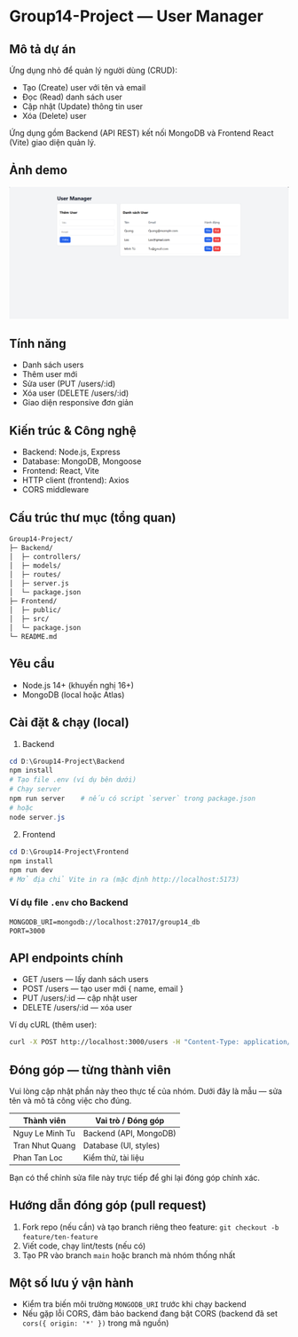 # Group14-Project — User Manager

## Mô tả dự án

Ứng dụng nhỏ để quản lý người dùng (CRUD):
- Tạo (Create) user với tên và email
- Đọc (Read) danh sách user
- Cập nhật (Update) thông tin user
- Xóa (Delete) user

Ứng dụng gồm Backend (API REST) kết nối MongoDB và Frontend React (Vite) giao diện quản lý.

## Ảnh demo

![App screenshot](image.png)

## Tính năng

- Danh sách users
- Thêm user mới
- Sửa user (PUT /users/:id)
- Xóa user (DELETE /users/:id)
- Giao diện responsive đơn giản

## Kiến trúc & Công nghệ

- Backend: Node.js, Express
- Database: MongoDB, Mongoose
- Frontend: React, Vite
- HTTP client (frontend): Axios
- CORS middleware

## Cấu trúc thư mục (tổng quan)

```
Group14-Project/
├─ Backend/
│  ├─ controllers/
│  ├─ models/
│  ├─ routes/
│  ├─ server.js
│  └─ package.json
├─ Frontend/
│  ├─ public/
│  ├─ src/
│  └─ package.json
└─ README.md
```

## Yêu cầu

- Node.js 14+ (khuyến nghị 16+)
- MongoDB (local hoặc Atlas)

## Cài đặt & chạy (local)

1) Backend

```powershell
cd D:\Group14-Project\Backend
npm install
# Tạo file .env (ví dụ bên dưới)
# Chạy server
npm run server    # nếu có script `server` trong package.json
# hoặc
node server.js
```

2) Frontend

```powershell
cd D:\Group14-Project\Frontend
npm install
npm run dev
# Mở địa chỉ Vite in ra (mặc định http://localhost:5173)
```

### Ví dụ file `.env` cho Backend

```
MONGODB_URI=mongodb://localhost:27017/group14_db
PORT=3000
```

## API endpoints chính

- GET /users — lấy danh sách users
- POST /users — tạo user mới { name, email }
- PUT /users/:id — cập nhật user
- DELETE /users/:id — xóa user

Ví dụ cURL (thêm user):

```bash
curl -X POST http://localhost:3000/users -H "Content-Type: application/json" -d '{"name":"Nguyen","email":"nguyen@example.com"}'
```

## Đóng góp — từng thành viên

Vui lòng cập nhật phần này theo thực tế của nhóm. Dưới đây là mẫu — sửa tên và mô tả công việc cho đúng.

| Thành viên | Vai trò / Đóng góp |
|---|---|
| Nguy Le Minh Tu | Backend (API, MongoDB) |
| Tran Nhut Quang | Database (UI, styles) |
| Phan Tan Loc | Kiểm thử, tài liệu |

Bạn có thể chỉnh sửa file này trực tiếp để ghi lại đóng góp chính xác.

## Hướng dẫn đóng góp (pull request)

1. Fork repo (nếu cần) và tạo branch riêng theo feature: `git checkout -b feature/ten-feature`
2. Viết code, chạy lint/tests (nếu có)
3. Tạo PR vào branch `main` hoặc branch mà nhóm thống nhất

## Một số lưu ý vận hành

- Kiểm tra biến môi trường `MONGODB_URI` trước khi chạy backend
- Nếu gặp lỗi CORS, đảm bảo backend đang bật CORS (backend đã set `cors({ origin: '*' })` trong mã nguồn)

